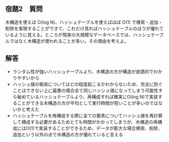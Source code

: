 ## 宿題2　質問
木構造を使えば O(log N)、ハッシュテーブルを使えばほぼ O(1) で検索・追加・削除を実現することができて、これだけ見ればハッシュテーブルのほうが優れているように見える。ところが現実の大規模なデータベースでは、ハッシュテーブルではなく木構造が使われることが多い。その理由を考えよ。

## 解答
- ランダム性が強いハッシュテーブルより、木構造の方が構造が直感的でわかりやすいから
- ハッシュ値の衝突についてはどの程度起こるかわからないため、完全に防ぐことはできない上に最悪の場合全て同じハッシュ値になってしまう可能性すら秘めているハッシュテーブルより、再構成すれば確実にO(log N)で実装することができる木構造の方が平均として実行時間が短いことが多いのではないかと考えた
- ハッシュテーブルを再構成する際に全ての要素についてハッシュ値を再計算して構成する必要があるためとても時間がかかってしまうが、木構造の再構成にはO(1)で実装することができるため、データが膨大な場合検索、削除、追加という以外の点で木構造の方が優れていると言える